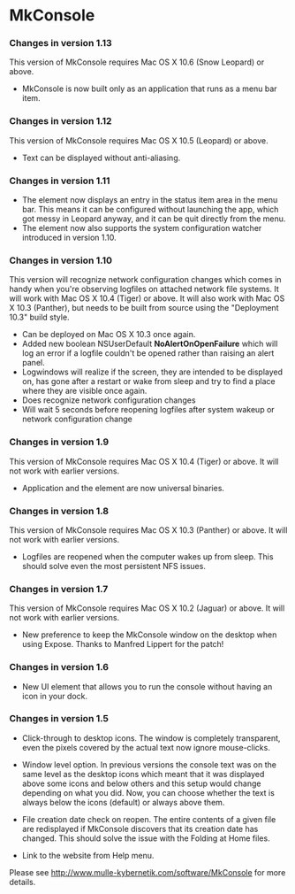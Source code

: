 # MkConsole

### Changes in version 1.13

This version of MkConsole requires Mac OS X 10.6 (Snow Leopard) or above.

* MkConsole is now built only as an application that runs as a menu bar item.


### Changes in version 1.12

This version of MkConsole requires Mac OS X 10.5 (Leopard) or above.

* Text can be displayed without anti-aliasing.


### Changes in version 1.11

* The element now displays an entry in the status item area in the menu bar. This means it can be configured without launching the app, which got messy in Leopard anyway, and it can  be quit directly from the menu.
* The element now also supports the system configuration watcher introduced in version 1.10.

	
### Changes in version 1.10

This version will recognize network configuration changes which comes in handy when you're observing logfiles on attached network file systems. It will work with Mac OS X 10.4 (Tiger) or above. It will also work with Mac OS X 10.3 (Panther), but needs to be built from source using the "Deployment 10.3" build style.

* Can be deployed on Mac OS X 10.3 once again.
* Added new boolean NSUserDefault <b>NoAlertOnOpenFailure</b> which will log an error if a logfile couldn't be opened rather than raising an alert panel.
* Logwindows will realize if the screen, they are intended to be displayed on, has gone after a restart or wake from sleep and try to find a place where they are visible once again.
* Does recognize network configuration changes
* Will wait 5 seconds before reopening logfiles after system wakeup or network configuration change


### Changes in version 1.9

This version of MkConsole requires Mac OS X 10.4 (Tiger) or above. It will not work with earlier versions.

* Application and the element are now universal binaries.


### Changes in version 1.8

This version of MkConsole requires Mac OS X 10.3 (Panther) or above. It will not work with earlier versions.

* Logfiles are reopened when the computer wakes up from sleep. This should solve even the most persistent NFS issues.


### Changes in version 1.7

This version of MkConsole requires Mac OS X 10.2 (Jaguar) or above. It will not work with earlier versions.

* New preference to keep the MkConsole window on the desktop when using Expose. Thanks to Manfred Lippert for the patch!


### Changes in version 1.6

* New UI element that allows you to run the console without having an icon in your dock.


### Changes in version 1.5

* Click-through to desktop icons. The window is completely transparent, even the pixels covered by the actual text now ignore mouse-clicks.

* Window level option. In previous versions the console text was on the same level as the desktop icons which meant that it was displayed above some icons and below others and this setup would change depending on what you did. Now, you can choose whether the text is always below the icons (default) or always above them. 

* File creation date check on reopen. The entire contents of a given file are redisplayed if MkConsole discovers that its creation date has changed. This should solve the issue with the Folding at Home files.

* Link to the website from Help menu.


Please see <a href="http://www.mulle-kybernetik.com/software/MkConsole">http://www.mulle-kybernetik.com/software/MkConsole</a> for more details.
